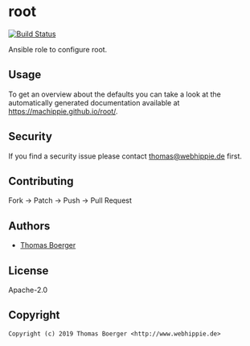 # root

[![Build Status](https://cloud.drone.io/api/badges/machippie/root/status.svg)](https://cloud.drone.io/machippie/root)

Ansible role to configure root.

## Usage

To get an overview about the defaults you can take a look at the automatically generated documentation available at https://machippie.github.io/root/.

## Security

If you find a security issue please contact thomas@webhippie.de first.


## Contributing

Fork -> Patch -> Push -> Pull Request


## Authors

* [Thomas Boerger](https://github.com/tboerger)


## License

Apache-2.0


## Copyright

```
Copyright (c) 2019 Thomas Boerger <http://www.webhippie.de>
```
